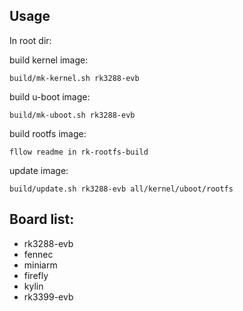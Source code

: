 ## Usage

In root dir:

build kernel image:

	build/mk-kernel.sh rk3288-evb
    
build u-boot image:

	build/mk-uboot.sh rk3288-evb
    
build rootfs image:

	fllow readme in rk-rootfs-build
    
update image:

	build/update.sh rk3288-evb all/kernel/uboot/rootfs
    
## Board list:

* rk3288-evb
* fennec
* miniarm
* firefly
* kylin
* rk3399-evb